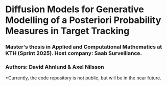 # Diffusion Models for Generative Modelling of a Posteriori Probability Measures in Target Tracking
### Master's thesis in Applied and Computational Mathematics at KTH (Sprint 2025). Host company: Saab Surveillance.
### Authors: David Ahnlund & Axel Nilsson

*Currently, the code repository is not public, but will be in the near future.

